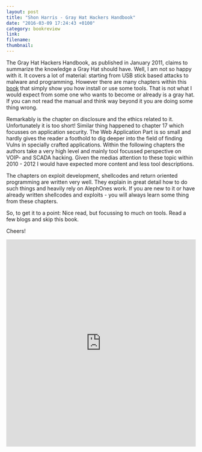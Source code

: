 ```yaml
---
layout: post
title: "Shon Harris - Gray Hat Hackers Handbook"
date: "2016-03-09 17:24:43 +0100"
category: bookreview
link:
filename:
thumbnail:
---
```

The Gray Hat Hackers Handbook, as published in January 2011, claims to
summarize the knowledge a Gray Hat should have. Well, I am not so happy
with it. It covers a lot of material: starting from USB stick
based attacks to malware and programming. However there are many
chapters within this [book](http://www.amazon.com/Hacking-Ethical-Hackers-Handbook-Edition/dp/0071742557/ref=cm_cr_arp_d_product_top?ie=UTF8)
that simply show you how install or use some tools. That is not what
I would expect from some one who wants to become or already is a gray
hat. If you can not read the manual and think way beyond it you are doing
some thing wrong.

Remarkably is the chapter on disclosure and the ethics related to it. 
Unfortunately it is too short! Similar thing happened to chapter 17 which
focusses on application security. The Web Application Part is so small and
hardly gives the reader a foothold to dig deeper into the field of finding
Vulns in specially crafted applications. Within the following chapters
the authors take a very high level and mainly tool focussed perspective on
VOIP- and SCADA hacking. Given the medias attention to these topic within
2010 - 2012 I would have expected more content and less tool descriptions.

The chapters on exploit development, shellcodes and return oriented 
programming are written very well. They explain in great detail how to do
such things and heavily rely on AlephOnes work. If you are new to it or
have already written shellcodes and exploits - you will always learn 
some thing from these chapters.

So, to get it to a point: Nice read, but focussing to much on tools. Read
a few blogs and skip this book.

Cheers!


<iframe type="text/html" width="100%" height="550" frameborder="0" allowfullscreen style="max-width:100%" src="https://lesen.amazon.de/kp/card?asin=B004ISL4JG&asin=B004ISL4JG&preview=inline&linkCode=kpe&ref_=cm_sw_r_kb_dp_83-Gxb4XBMGKW" ></iframe>
